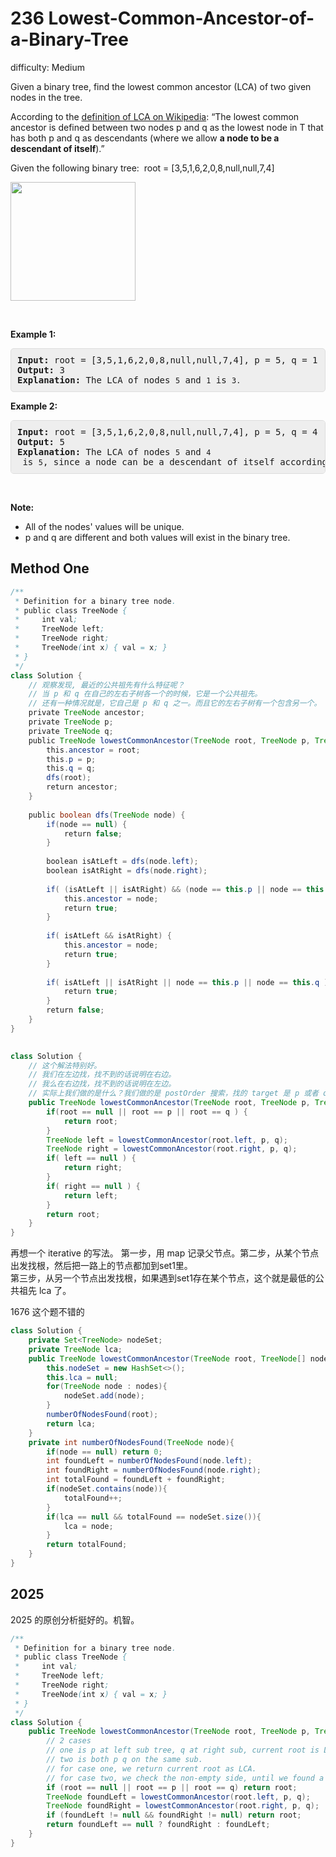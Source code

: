 # 236 Lowest-Common-Ancestor-of-a-Binary-Tree

difficulty: Medium

<style>
        section pre{
          background-color: #eee;
          border: 1px solid #ddd;
          padding:10px;
          border-radius: 5px;
        }
      </style>
<section>
<div><p>Given a binary tree, find the lowest common ancestor (LCA) of two given nodes in the tree.</p>
<p>According to the <a href="https://en.wikipedia.org/wiki/Lowest_common_ancestor" target="_blank">definition of LCA on Wikipedia</a>: “The lowest common ancestor is defined between two nodes p&nbsp;and q&nbsp;as the lowest node in T that has both p&nbsp;and q&nbsp;as descendants (where we allow <b>a node to be a descendant of itself</b>).”</p>
<p>Given the following binary tree:&nbsp; root =&nbsp;[3,5,1,6,2,0,8,null,null,7,4]</p>
<img alt="" src="https://assets.leetcode.com/uploads/2018/12/14/binarytree.png" style="width: 200px; height: 190px;">
<p>&nbsp;</p>
<p><strong>Example 1:</strong></p>
<pre><strong>Input:</strong> root = [3,5,1,6,2,0,8,null,null,7,4], p = 5, q = 1
<strong>Output:</strong> 3
<strong>Explanation: </strong>The LCA of nodes <code>5</code> and <code>1</code> is <code>3.</code>
</pre>
<p><strong>Example 2:</strong></p>
<pre><strong>Input:</strong> root = [3,5,1,6,2,0,8,null,null,7,4], p = 5, q = 4
<strong>Output:</strong> 5
<strong>Explanation: </strong>The LCA of nodes <code>5</code> and <code>4</code> is <code>5</code>, since a node can be a descendant of itself according to the LCA definition.
</pre>
<p>&nbsp;</p>
<p><strong>Note:</strong></p>
<ul>
	<li>All of the nodes' values will be unique.</li>
	<li>p and q are different and both values will&nbsp;exist in the binary tree.</li>
</ul>
</div></section>
 
 ## Method One 
 
``` Java
/**
 * Definition for a binary tree node.
 * public class TreeNode {
 *     int val;
 *     TreeNode left;
 *     TreeNode right;
 *     TreeNode(int x) { val = x; }
 * }
 */
class Solution {
    // 观察发现, 最近的公共祖先有什么特征呢？
    // 当 p 和 q 在自己的左右子树各一个的时候，它是一个公共祖先。
    // 还有一种情况就是，它自己是 p 和 q 之一。而且它的左右子树有一个包含另一个。
    private TreeNode ancestor;
    private TreeNode p;
    private TreeNode q;
    public TreeNode lowestCommonAncestor(TreeNode root, TreeNode p, TreeNode q) {
        this.ancestor = root;
        this.p = p;
        this.q = q;
        dfs(root);
        return ancestor;
    }
    
    public boolean dfs(TreeNode node) {
        if(node == null) {
            return false;
        }
        
        boolean isAtLeft = dfs(node.left);
        boolean isAtRight = dfs(node.right);
        
        if( (isAtLeft || isAtRight) && (node == this.p || node == this.q ) ) {
            this.ancestor = node;
            return true;
        }
        
        if( isAtLeft && isAtRight) {
            this.ancestor = node;
            return true;           
        }
        
        if( isAtLeft || isAtRight || node == this.p || node == this.q ) {
            return true;
        }
        return false;
    }
}
​
```


```java
class Solution {
    // 这个解法特别好。
    // 我们在左边找，找不到的话说明在右边。
    // 我么在右边找，找不到的话说明在左边。
    // 实际上我们做的是什么？我们做的是 postOrder 搜索，找的 target 是 p 或者 q.
    public TreeNode lowestCommonAncestor(TreeNode root, TreeNode p, TreeNode q) {
        if(root == null || root == p || root == q ) {
            return root;
        }
        TreeNode left = lowestCommonAncestor(root.left, p, q);
        TreeNode right = lowestCommonAncestor(root.right, p, q);
        if( left == null ) {
            return right;
        }
        if( right == null ) {
            return left;
        }
        return root;
    }
}
```

再想一个 iterative 的写法。
第一步，用 map 记录父节点。第二步，从某个节点出发找根，然后把一路上的节点都加到set1里。   
第三步，从另一个节点出发找根，如果遇到set1存在某个节点，这个就是最低的公共祖先 lca 了。   



1676 这个题不错的

```java
class Solution {
    private Set<TreeNode> nodeSet;
    private TreeNode lca;
    public TreeNode lowestCommonAncestor(TreeNode root, TreeNode[] nodes) {
        this.nodeSet = new HashSet<>();
        this.lca = null;
        for(TreeNode node : nodes){
            nodeSet.add(node);
        }
        numberOfNodesFound(root);
        return lca;
    }
    private int numberOfNodesFound(TreeNode node){
        if(node == null) return 0;
        int foundLeft = numberOfNodesFound(node.left);
        int foundRight = numberOfNodesFound(node.right);
        int totalFound = foundLeft + foundRight;
        if(nodeSet.contains(node)){
            totalFound++;
        }
        if(lca == null && totalFound == nodeSet.size()){
            lca = node;
        }
        return totalFound;
    }
}
```




## 2025

2025 的原创分析挺好的。机智。

```java
/**
 * Definition for a binary tree node.
 * public class TreeNode {
 *     int val;
 *     TreeNode left;
 *     TreeNode right;
 *     TreeNode(int x) { val = x; }
 * }
 */
class Solution {
    public TreeNode lowestCommonAncestor(TreeNode root, TreeNode p, TreeNode q) {
        // 2 cases
        // one is p at left sub tree, q at right sub, current root is LCA 
        // two is both p q on the same sub.
        // for case one, we return current root as LCA.
        // for case two, we check the non-empty side, until we found a case one
        if (root == null || root == p || root == q) return root;
        TreeNode foundLeft = lowestCommonAncestor(root.left, p, q);
        TreeNode foundRight = lowestCommonAncestor(root.right, p, q);
        if (foundLeft != null && foundRight != null) return root;
        return foundLeft == null ? foundRight : foundLeft;
    }
}
```
